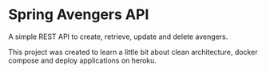 # Spring Avengers API

A simple REST API to create, retrieve, update and delete avengers.

This project was created to learn a little bit about clean architecture, docker compose and deploy applications on heroku.